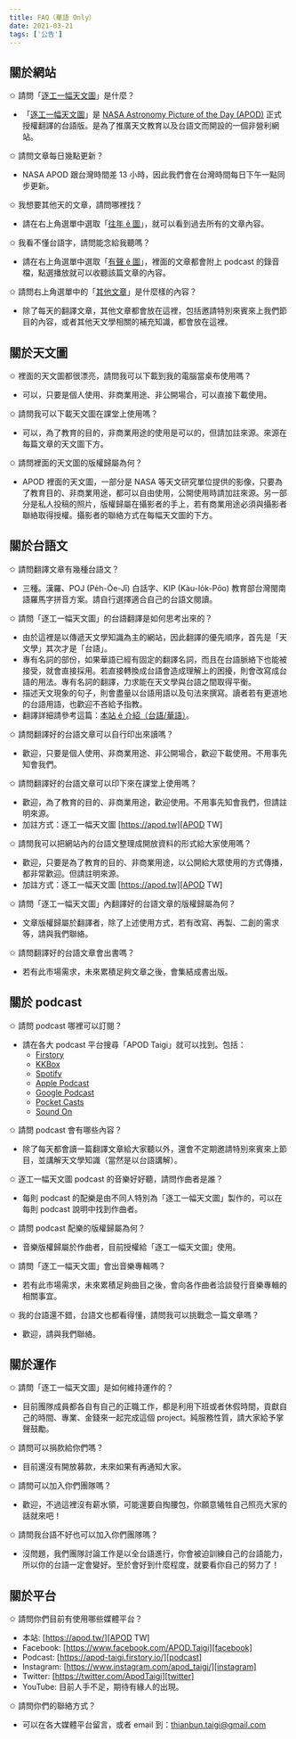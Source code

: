 ```yaml
---
title: FAQ（華語 Only）
date: 2021-03-21
tags: ['公告']
---
```


## 關於網站

✩ 請問「[逐工一幅天文圖][APOD TW]」是什麼？

- 「[逐工一幅天文圖][APOD TW]」是 [NASA Astronomy Picture of the Day (APOD)][APOD] 正式授權翻譯的台語版。是為了推廣天文教育以及台語文而開設的一個非營利網站。

✩ 請問文章每日幾點更新？

- NASA APOD 跟台灣時間差 13 小時，因此我們會在台灣時間每日下午一點同步更新。

✩ 我想要其他天的文章，請問哪裡找？

- 請在右上角選單中選取「[往年 ê 圖][voice]」，就可以看到過去所有的文章內容。

✩ 我看不懂台語字，請問能念給我聽嗎？

- 請在右上角選單中選取「[有聲 ê 圖][voice]」，裡面的文章都會附上 podcast 的錄音檔，點選播放就可以收聽該篇文章的內容。

✩ 請問右上角選單中的「[其他文章][bonus]」是什麼樣的內容？

- 除了每天的翻譯文章，其他文章都會放在這裡，包括邀請特別來賓來上我們節目的內容，或者其他天文學相關的補充知識，都會放在這裡。

## 關於天文圖

✩ 裡面的天文圖都很漂亮，請問我可以下載到我的電腦當桌布使用嗎？

- 可以，只要是個人使用、非商業用途、非公開場合，可以直接下載使用。

✩ 請問我可以下載天文圖在課堂上使用嗎？

- 可以，為了教育的目的，非商業用途的使用是可以的，但請加註來源。來源在每篇文章的天文圖下方。

✩ 請問裡面的天文圖的版權歸屬為何？

- APOD 裡面的天文圖，一部分是 NASA 等天文研究單位提供的影像，只要為了教育目的、非商業用途，都可以自由使用，公開使用時請加註來源。另一部分是私人投稿的照片，版權歸屬在攝影者的手上，若有商業用途必須與攝影者聯絡取得授權。攝影者的聯絡方式在每幅天文圖的下方。

## 關於台語文

✩ 請問翻譯文章有幾種台語文？

- 三種。漢羅、POJ (Pe̍h-Ōe-Jī) 白話字、KIP (Kàu-Io̍k-Pōo) 教育部台灣閩南語羅馬字拼音方案。請自行選擇適合自己的台語文閱讀。

✩ 請問「逐工一幅天文圖」的台語翻譯是如何思考出來的？

- 由於這裡是以傳遞天文學知識為主的網站，因此翻譯的優先順序，首先是「天文學」其次才是「台語」。
- 專有名詞的部份，如果華語已經有固定的翻譯名詞，而且在台語脈絡下也能被接受，就會直接採用。若直接轉換成台語會造成理解上的困擾，則會改寫成台語的用法。專有名詞的翻譯，力求能在天文學與台語之間取得平衡。
- 描述天文現象的句子，則會盡量以台語用語以及句法來撰寫。讀者若有更道地的台語用語，也歡迎不吝給予指教。
- 翻譯詳細請參考這篇：[本站 ê 介紹（台語/華語）][about]。

✩ 請問翻譯好的台語文章可以自行印出來讀嗎？

- 歡迎，只要是個人使用、非商業用途、非公開場合，歡迎下載使用。不用事先知會我們。

✩ 請問翻譯好的台語文章可以印下來在課堂上使用嗎？

- 歡迎，為了教育的目的、非商業用途，歡迎使用。不用事先知會我們，但請註明來源。
- 加註方式：逐工一幅天文圖 [https://apod.tw][APOD TW]

✩ 請問我可以把網站內的台語文整理成開放資料的形式給大家使用嗎？

- 歡迎，只要是為了教育的目的、非商業用途，以公開給大眾使用的方式傳播，都非常歡迎。但請註明來源。
- 加註方式：逐工一幅天文圖 [https://apod.tw][APOD TW]

✩ 請問「逐工一幅天文圖」內翻譯好的台語文章的版權歸屬為何？

- 文章版權歸屬於翻譯者，除了上述使用方式，若有改寫、再製、二創的需求等，請與我們聯絡。

✩ 請問翻譯好的台語文章會出書嗎？

- 若有此市場需求，未來累積足夠文章之後，會集結成書出版。


## 關於 podcast

✩ 請問 podcast 哪裡可以訂閱？

- 請在各大 podcast 平台搜尋「APOD Taigi」就可以找到。包括：
  - [Firstory][Firstory]
  - [KKBox][KKBox]
  - [Spotify][Spotify]
  - [Apple Podcast][Apple Podcast]
  - [Google Podcast][Google Podcast]
  - [Pocket Casts][Pocket Casts]
  - [Sound On][Sound On]

✩ 請問 podcast 會有哪些內容？

- 除了每天都會讀一篇翻譯文章給大家聽以外，還會不定期邀請特別來賓來上節目，並講解天文學知識（當然是以台語講解）。

✩ 逐工一幅天文圖 podcast 的音樂好好聽，請問作曲者是誰？

- 每則 podcast 的配樂是由不同人特別為「逐工一幅天文圖」製作的，可以在每則 podcast 說明中找到作曲者。

✩ 請問 podcast 配樂的版權歸屬為何？

- 音樂版權歸屬於作曲者，目前授權給「逐工一幅天文圖」使用。

✩ 請問「逐工一幅天文圖」會出音樂專輯嗎？

- 若有此市場需求，未來累積足夠曲目之後，會向各作曲者洽談發行音樂專輯的相關事宜。

✩ 我的台語還不錯，台語文也都看得懂，請問我可以挑戰念一篇文章嗎？

- 歡迎，請與我們聯絡。

## 關於運作

✩ 請問「逐工一幅天文圖」是如何維持運作的？

- 目前團隊成員都各自有自己的正職工作，都是利用下班或者休假時間，貢獻自己的時間、專業、金錢來一起完成這個 project。純服務性質，請大家給予掌聲鼓勵。

✩ 請問可以捐款給你們嗎？

- 目前還沒有開放募款，未來如果有再通知大家。

✩ 請問可以加入你們團隊嗎？

- 歡迎，不過這裡沒有薪水領，可能還要自掏腰包，你願意犧牲自己照亮大家的話就來吧！

✩ 請問我台語不好也可以加入你們團隊嗎？

- 沒問題，我們團隊討論工作是以全台語進行，你會被迫訓練自己的台語能力，所以你的台語一定會變好。至於會好到什麼程度，就要看你自己的努力了！

## 關於平台

✩ 請問你們目前有使用哪些媒體平台？

- 本站: [https://apod.tw/][APOD TW]
- Facebook: [https://www.facebook.com/APOD.Taigi][facebook]
- Podcast: [https://apod-taigi.firstory.io/][podcast]
- Instagram: [https://www.instagram.com/apod_taigi/][instagram]
- Twitter: [https://twitter.com/ApodTaigi][twitter]
- YouTube: 目前人手不足，期待有緣人的出現。

✩ 請問你們的聯絡方式？

- 可以在各大媒體平台留言，或者 email 到：[thianbun.taigi@gmail.com][email]

[APOD TW]: https://apod.tw/
[APOD]: https://apod.nasa.gov/apod/lib/about_apod.html
[about]: https://apod.tw/about/
[voice]: https://apod.tw/categories/podcast/
[bonus]: https://apod.tw/bonus/
[podcast]: https://apod-taigi.firstory.io/
[facebook]: https://www.facebook.com/APOD.Taigi
[instagram]: https://www.instagram.com/apod_taigi/
[twitter]: https://twitter.com/ApodTaigi
[email]: mailto:thianbun.taigi@gmail.com
[Firstory]: https://apod-taigi.firstory.io/
[KKBox]: https://podcast.kkbox.com/channel/4qStKnADCn0NiFPMVA
[Spotify]: https://open.spotify.com/show/2HPCBScM4aJfij0X8C2v0B
[Apple Podcast]: https://podcasts.apple.com/podcast/id1552530873
[Google Podcast]: https://podcasts.google.com/search/apod%20taigi
[Pocket Casts]: https://pca.st/65pw2m2k
[Sound On]: https://player.soundon.fm/p/742eaad8-f792-4de9-81c8-876610b545a8
